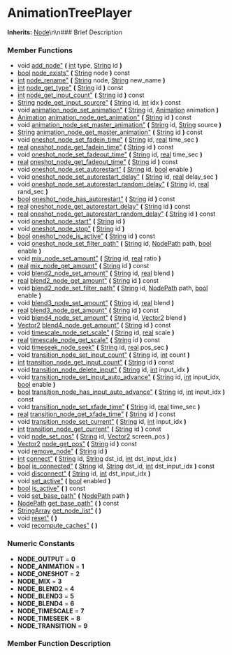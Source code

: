 #  AnimationTreePlayer  
**Inherits:** [Node](class_node)\\n\\n###  Brief Description  

###  Member Functions 
  * void [add_node"](#add_node) **(** [int](class_int) type, [String](class_string) id  **)**
  * [bool](class_bool) [node_exists"](#node_exists) **(** [String](class_string) node  **)** const
  * [int](class_int) [node_rename"](#node_rename) **(** [String](class_string) node, [String](class_string) new_name  **)**
  * [int](class_int) [node_get_type"](#node_get_type) **(** [String](class_string) id  **)** const
  * [int](class_int) [node_get_input_count"](#node_get_input_count) **(** [String](class_string) id  **)** const
  * [String](class_string) [node_get_input_sourcre"](#node_get_input_sourcre) **(** [String](class_string) id, [int](class_int) idx  **)** const
  * void [animation_node_set_animation"](#animation_node_set_animation) **(** [String](class_string) id, [Animation](class_animation) animation  **)**
  * [Animation](class_animation) [animation_node_get_animation"](#animation_node_get_animation) **(** [String](class_string) id  **)** const
  * void [animation_node_set_master_animation"](#animation_node_set_master_animation) **(** [String](class_string) id, [String](class_string) source  **)**
  * [String](class_string) [animation_node_get_master_animation"](#animation_node_get_master_animation) **(** [String](class_string) id  **)** const
  * void [oneshot_node_set_fadein_time"](#oneshot_node_set_fadein_time) **(** [String](class_string) id, [real](class_real) time_sec  **)**
  * [real](class_real) [oneshot_node_get_fadein_time"](#oneshot_node_get_fadein_time) **(** [String](class_string) id  **)** const
  * void [oneshot_node_set_fadeout_time"](#oneshot_node_set_fadeout_time) **(** [String](class_string) id, [real](class_real) time_sec  **)**
  * [real](class_real) [oneshot_node_get_fadeout_time"](#oneshot_node_get_fadeout_time) **(** [String](class_string) id  **)** const
  * void [oneshot_node_set_autorestart"](#oneshot_node_set_autorestart) **(** [String](class_string) id, [bool](class_bool) enable  **)**
  * void [oneshot_node_set_autorestart_delay"](#oneshot_node_set_autorestart_delay) **(** [String](class_string) id, [real](class_real) delay_sec  **)**
  * void [oneshot_node_set_autorestart_random_delay"](#oneshot_node_set_autorestart_random_delay) **(** [String](class_string) id, [real](class_real) rand_sec  **)**
  * [bool](class_bool) [oneshot_node_has_autorestart"](#oneshot_node_has_autorestart) **(** [String](class_string) id  **)** const
  * [real](class_real) [oneshot_node_get_autorestart_delay"](#oneshot_node_get_autorestart_delay) **(** [String](class_string) id  **)** const
  * [real](class_real) [oneshot_node_get_autorestart_random_delay"](#oneshot_node_get_autorestart_random_delay) **(** [String](class_string) id  **)** const
  * void [oneshot_node_start"](#oneshot_node_start) **(** [String](class_string) id  **)**
  * void [oneshot_node_stop"](#oneshot_node_stop) **(** [String](class_string) id  **)**
  * [bool](class_bool) [oneshot_node_is_active"](#oneshot_node_is_active) **(** [String](class_string) id  **)** const
  * void [oneshot_node_set_filter_path"](#oneshot_node_set_filter_path) **(** [String](class_string) id, [NodePath](class_nodepath) path, [bool](class_bool) enable  **)**
  * void [mix_node_set_amount"](#mix_node_set_amount) **(** [String](class_string) id, [real](class_real) ratio  **)**
  * [real](class_real) [mix_node_get_amount"](#mix_node_get_amount) **(** [String](class_string) id  **)** const
  * void [blend2_node_set_amount"](#blend2_node_set_amount) **(** [String](class_string) id, [real](class_real) blend  **)**
  * [real](class_real) [blend2_node_get_amount"](#blend2_node_get_amount) **(** [String](class_string) id  **)** const
  * void [blend2_node_set_filter_path"](#blend2_node_set_filter_path) **(** [String](class_string) id, [NodePath](class_nodepath) path, [bool](class_bool) enable  **)**
  * void [blend3_node_set_amount"](#blend3_node_set_amount) **(** [String](class_string) id, [real](class_real) blend  **)**
  * [real](class_real) [blend3_node_get_amount"](#blend3_node_get_amount) **(** [String](class_string) id  **)** const
  * void [blend4_node_set_amount"](#blend4_node_set_amount) **(** [String](class_string) id, [Vector2](class_vector2) blend  **)**
  * [Vector2](class_vector2) [blend4_node_get_amount"](#blend4_node_get_amount) **(** [String](class_string) id  **)** const
  * void [timescale_node_set_scale"](#timescale_node_set_scale) **(** [String](class_string) id, [real](class_real) scale  **)**
  * [real](class_real) [timescale_node_get_scale"](#timescale_node_get_scale) **(** [String](class_string) id  **)** const
  * void [timeseek_node_seek"](#timeseek_node_seek) **(** [String](class_string) id, [real](class_real) pos_sec  **)**
  * void [transition_node_set_input_count"](#transition_node_set_input_count) **(** [String](class_string) id, [int](class_int) count  **)**
  * [int](class_int) [transition_node_get_input_count"](#transition_node_get_input_count) **(** [String](class_string) id  **)** const
  * void [transition_node_delete_input"](#transition_node_delete_input) **(** [String](class_string) id, [int](class_int) input_idx  **)**
  * void [transition_node_set_input_auto_advance"](#transition_node_set_input_auto_advance) **(** [String](class_string) id, [int](class_int) input_idx, [bool](class_bool) enable  **)**
  * [bool](class_bool) [transition_node_has_input_auto_advance"](#transition_node_has_input_auto_advance) **(** [String](class_string) id, [int](class_int) input_idx  **)** const
  * void [transition_node_set_xfade_time"](#transition_node_set_xfade_time) **(** [String](class_string) id, [real](class_real) time_sec  **)**
  * [real](class_real) [transition_node_get_xfade_time"](#transition_node_get_xfade_time) **(** [String](class_string) id  **)** const
  * void [transition_node_set_current"](#transition_node_set_current) **(** [String](class_string) id, [int](class_int) input_idx  **)**
  * [int](class_int) [transition_node_get_current"](#transition_node_get_current) **(** [String](class_string) id  **)** const
  * void [node_set_pos"](#node_set_pos) **(** [String](class_string) id, [Vector2](class_vector2) screen_pos  **)**
  * [Vector2](class_vector2) [node_get_pos"](#node_get_pos) **(** [String](class_string) id  **)** const
  * void [remove_node"](#remove_node) **(** [String](class_string) id  **)**
  * [int](class_int) [connect"](#connect) **(** [String](class_string) id, [String](class_string) dst_id, [int](class_int) dst_input_idx  **)**
  * [bool](class_bool) [is_connected"](#is_connected) **(** [String](class_string) id, [String](class_string) dst_id, [int](class_int) dst_input_idx  **)** const
  * void [disconnect"](#disconnect) **(** [String](class_string) id, [int](class_int) dst_input_idx  **)**
  * void [set_active"](#set_active) **(** [bool](class_bool) enabled  **)**
  * [bool](class_bool) [is_active"](#is_active) **(** **)** const
  * void [set_base_path"](#set_base_path) **(** [NodePath](class_nodepath) path  **)**
  * [NodePath](class_nodepath) [get_base_path"](#get_base_path) **(** **)** const
  * [StringArray](class_stringarray) [get_node_list"](#get_node_list) **(** **)**
  * void [reset"](#reset) **(** **)**
  * void [recompute_caches"](#recompute_caches) **(** **)**
###  Numeric Constants  
  * **NODE_OUTPUT** = **0**
  * **NODE_ANIMATION** = **1**
  * **NODE_ONESHOT** = **2**
  * **NODE_MIX** = **3**
  * **NODE_BLEND2** = **4**
  * **NODE_BLEND3** = **5**
  * **NODE_BLEND4** = **6**
  * **NODE_TIMESCALE** = **7**
  * **NODE_TIMESEEK** = **8**
  * **NODE_TRANSITION** = **9**
###  Member Function Description  
